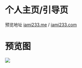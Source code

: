 # 个人主页/引导页

预览地址 [iami233.me](https://iami233.me) / [iami233.com](https://iami233.com)

# 预览图

![](https://cdn.jsdelivr.net/gh/5ime/Index/demo.png)
